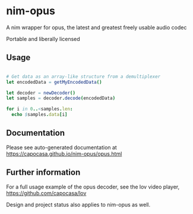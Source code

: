 nim-opus
========

A nim wrapper for opus, the latest and greatest freely usable audio codec 

Portable and liberally licensed

Usage
-----

```nim

# Get data as an array-like structure from a demultiplexer
let encodedData = getMyEncodedData()

let decoder = newDecoder()
let samples = decoder.decode(encodedData)

for i in 0..<samples.len:
  echo $samples.data[i]
```

Documentation
-------------

Please see auto-generated documentation at https://capocasa.github.io/nim-opus/opus.html

Further information
-------------------

For a full usage example of the opus decoder, see the lov video player, https://github.com/capocasa/lov

Design and project status also applies to nim-opus as well.
